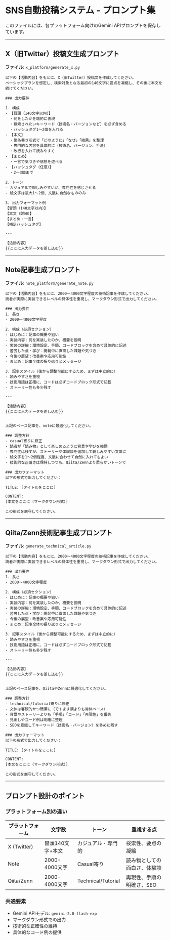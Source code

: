 # SNS自動投稿システム - プロンプト集

このファイルには、各プラットフォーム向けのGemini APIプロンプトを保存しています。

---

## X（旧Twitter）投稿文生成プロンプト

**ファイル**: `x_platform/generate_x.py`

```
以下の【活動内容】をもとに、X（旧Twitter）投稿文を作成してください。
ベーシックプランを想定し、検索対象となる最初の140文字に要点を凝縮し、その後に本文を続けてください。

### 出力要件

1. 構成
- 【冒頭（140文字以内）】
  ・何をしたかを端的に表現
  ・検索されたいキーワード（技術名・バージョンなど）を必ず含める
  ・ハッシュタグ1～2個を入れる
- 【本文】
  ・箇条書き形式で「どのように」「なぜ」「結果」を整理
  ・専門的な内容を具体的に（技術名、バージョン、手法）
  ・改行を入れて読みやすく
- 【まとめ】
  ・一言で気づきや感想を述べる
- 【ハッシュタグ（任意）】
  ・2～3個まで

2. トーン
- カジュアルで親しみやすいが、専門性を感じさせる
- 絵文字は最大1～2個、文脈に自然なもののみ

3. 出力フォーマット例
【冒頭（140文字以内）】
【本文（詳細）】
【まとめ・一言】
【補足ハッシュタグ】

---

【活動内容】
{{ここに入力データを差し込む}}
```

---

## Note記事生成プロンプト

**ファイル**: `note_platform/generate_note.py`

```
以下の【活動内容】をもとに、2000〜4000文字程度の技術記事を作成してください。
読者が実際に実装できるレベルの具体性を重視し、マークダウン形式で出力してください。

### 出力要件
1. 長さ
- 2000〜4000文字程度

2. 構成（必須セクション）
- はじめに：記事の概要や狙い
- 実装内容：何を実装したのか、概要を説明
- 実装の詳細：環境設定、手順、コードブロックを含めて具体的に記述
- 苦労した点・学び：開発中に直面した課題や気づき
- 今後の展望：改善案や応用可能性
- まとめ：記事全体の振り返りとメッセージ

3. 記事スタイル（後から調整可能にするため、まずは中立的に）
- 読みやすさを重視
- 技術用語は正確に、コードは必ずコードブロック形式で記載
- ストーリー性も多少残す

---

【活動内容】
{{ここに入力データを差し込む}}


上記のベース記事を、noteに最適化してください。

### 調整方針
- casual寄りに修正
- 読者が「読み物」として楽しめるように背景や学びを強調
- 専門性は残すが、ストーリーや体験談を追加して親しみやすい文体に
- 絵文字を1〜2個程度、文脈に合わせて自然に入れてもよい
- 技術的な正確さは保持しつつも、Qiita/Zennより柔らかいトーンで

### 出力フォーマット
以下の形式で出力してください：

TITLE: [タイトルをここに]

CONTENT:
[本文をここに（マークダウン形式）]

この形式を厳守してください。
```

---

## Qiita/Zenn技術記事生成プロンプト

**ファイル**: `generate_technical_article.py`

```
以下の【活動内容】をもとに、2000〜4000文字程度の技術記事を作成してください。
読者が実際に実装できるレベルの具体性を重視し、マークダウン形式で出力してください。

### 出力要件
1. 長さ
- 2000〜4000文字程度

2. 構成（必須セクション）
- はじめに：記事の概要や狙い
- 実装内容：何を実装したのか、概要を説明
- 実装の詳細：環境設定、手順、コードブロックを含めて具体的に記述
- 苦労した点・学び：開発中に直面した課題や気づき
- 今後の展望：改善案や応用可能性
- まとめ：記事全体の振り返りとメッセージ

3. 記事スタイル（後から調整可能にするため、まずは中立的に）
- 読みやすさを重視
- 技術用語は正確に、コードは必ずコードブロック形式で記載
- ストーリー性も多少残す

---

【活動内容】
{{ここに入力データを差し込む}}


上記のベース記事を、QiitaやZennに最適化してください。

### 調整方針
- technical/tutorial寄りに修正
- 文体は客観的かつ簡潔に（ですます調よりも常体ベース）
- 背景やストーリーよりも「手順」「コード」「再現性」を優先
- 見出しやコード例は明確に整理
- SEOを意識してキーワード（技術名・バージョン）を多めに残す

### 出力フォーマット
以下の形式で出力してください：

TITLE: [タイトルをここに]

CONTENT:
[本文をここに（マークダウン形式）]

この形式を厳守してください。
```

---

## プロンプト設計のポイント

### プラットフォーム別の違い

| プラットフォーム | 文字数 | トーン | 重視する点 |
|---------------|--------|--------|-----------|
| X (Twitter) | 冒頭140文字+本文 | カジュアル・専門的 | 検索性、要点の凝縮 |
| Note | 2000-4000文字 | Casual寄り | 読み物としての面白さ、体験談 |
| Qiita/Zenn | 2000-4000文字 | Technical/Tutorial | 再現性、手順の明確さ、SEO |

### 共通要素
- Gemini APIモデル: `gemini-2.0-flash-exp`
- マークダウン形式での出力
- 技術的な正確性の維持
- 具体的なコード例の提供
